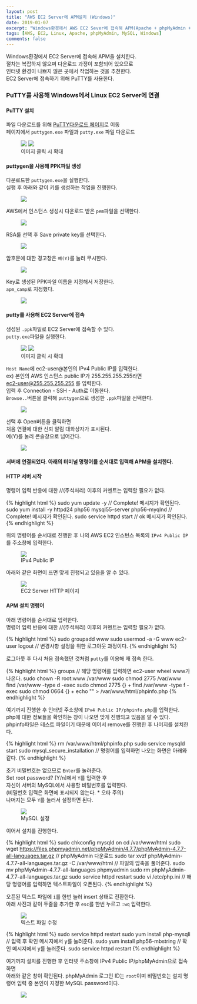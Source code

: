 ```yaml
---
layout: post
title: "AWS EC2 Server에 APM설치 (Windows)"
date: 2019-01-07
excerpt: "Windows환경에서 AWS EC2 Sever에 접속해 APM(Apache + phpMyAdmin + MySQL) 설치하기"
tags: [AWS, EC2, Linux, Apache, phpMyAdmin, MySQL, Windows]
comments: false
---
```


Windows환경에서 EC2 Server에 접속해 APM을 설치한다.  
절차는 복잡하지 않으며 다운로드 과정이 포함되어 있으므로  
인터넷 환경이 나쁘지 않은 곳에서 작업하는 것을 추천한다.  
EC2 Server에 접속하기 위해 PuTTY를 사용한다.

### PuTTY를 사용해 Windows에서 Linux EC2 Server에 연결

#### PuTTY 설치

파일 다운로드를 위해 <a href="https://www.chiark.greenend.org.uk/~sgtatham/putty/">PuTTY다운로드 페이지</a>로 이동  
페이지에서 `puttygen.exe` 파일과 `putty.exe` 파일 다운로드

<figure class="half">
	<a href="{{site.url}}/assets/img/post/ec2_windows/server_1.JPG"><img src="{{site.url}}/assets/img/post/ec2_windows/server_1.JPG"></a>
	<a href="{{site.url}}/assets/img/post/ec2_windows/server_2.JPG"><img src="{{site.url}}/assets/img/post/ec2_windows/server_2.JPG"></a>
	<figcaption>이미지 클릭 시 확대</figcaption>
</figure>

#### puttygen을 사용해 PPK파일 생성

다운로드한 `puttygen.exe`을 실행한다.  
실행 후 아래와 같이 키를 생성하는 작업을 진행한다.

<figure>
	<a href="{{site.url}}/assets/img/post/ec2_windows/server_3.JPG"><img src="{{site.url}}/assets/img/post/ec2_windows/server_3.JPG"></a>
</figure>

AWS에서 인스턴스 생성시 다운로드 받은 `pem`파일을 선택한다.

<figure>
	<a href="{{site.url}}/assets/img/post/ec2_windows/server_4.JPG"><img src="{{site.url}}/assets/img/post/ec2_windows/server_4.JPG"></a>
</figure>

RSA룰 선택 후 Save private key를 선택한다.

<figure>
	<a href="{{site.url}}/assets/img/post/ec2_windows/server_5.JPG"><img src="{{site.url}}/assets/img/post/ec2_windows/server_5.JPG"></a>
</figure>

암호문에 대한 경고창은 `예(Y)`를 눌러 무시한다.

<figure>
	<a href="{{site.url}}/assets/img/post/ec2_windows/server_6.JPG"><img src="{{site.url}}/assets/img/post/ec2_windows/server_6.JPG"></a>
</figure>

Key로 생성된 PPK파일 이름을 지정해서 저장한다.  
`apm_camp`로 지정했다.

<figure>
	<a href="{{site.url}}/assets/img/post/ec2_windows/server_7.JPG"><img src="{{site.url}}/assets/img/post/ec2_windows/server_7.JPG"></a>
</figure>

#### putty를 사용해 EC2 Server에 접속

생성된 `.ppk`파일로 EC2 Server에 접속할 수 있다.  
`putty.exe`파일을 실행한다.

<figure class="half">
  <a href="{{site.url}}/assets/img/post/ec2_windows/server_9.JPG"><img src="{{site.url}}/assets/img/post/ec2_windows/server_9.JPG"></a>
	<a href="{{site.url}}/assets/img/post/ec2_windows/server_8.JPG"><img src="{{site.url}}/assets/img/post/ec2_windows/server_8.JPG"></a>
	<figcaption>이미지 클릭 시 확대</figcaption>
</figure>

`Host Name`에 ec2-user@본인의 IPv4 Public IP를 입력한다.  
ex) 본인의 AWS 인스턴스 public IP가 255.255.255.255라면  
ec2-user@255.255.255.255 를 입력한다.  
입력 후 Connection - SSH - Auth로 이동한다.  
`Browse..`버튼을 클릭해 `puttygen`으로 생성한 `.ppk`파일을 선택한다.

<figure>
	<a href="{{site.url}}/assets/img/post/ec2_windows/server_10.JPG"><img src="{{site.url}}/assets/img/post/ec2_windows/server_10.JPG"></a>
</figure>

선택 후 Open버튼을 클릭하면  
처음 연결에 대한 신뢰 알림 대화상자가 표시된다.  
예(Y)를 눌러 콘솔창으로 넘어간다.

<figure>
	<a href="{{site.url}}/assets/img/post/ec2_windows/server_11.JPG"><img src="{{site.url}}/assets/img/post/ec2_windows/server_11.JPG"></a>
</figure>

#### 서버에 연결되었다. 아래의 터미널 명령어를 순서대로 입력해 APM을 설치한다.

#### HTTP 서버 시작

명령어 입력 반응에 대한 //(주석처리) 이후의 커멘트는 입력할 필요가 없다.

{% highlight html %}
 sudo yum update -y // Complete! 메시지가 확인된다.
 sudo yum install -y httpd24 php56 mysql55-server php56-myqlnd // Complete! 메시지가 확인된다.
 sudo service httpd start // ok 메시지가 확인된다.
{% endhighlight %}

위의 명령어를 순서대로 진행한 후 나의 AWS EC2 인스턴스 목록의 `IPv4 Public IP`를 주소창에 입력한다.

<figure>
	<a href="{{site.url}}/assets/img/post/ec2_windows/server_4.JPG"><img src="{{site.url}}/assets/img/post/ec2_windows/server_4.JPG"></a>
	<figcaption>IPv4 Public IP</figcaption>
</figure>

아래와 같은 화면이 뜨면 맞게 진행되고 있음을 알 수 있다.

<figure>
	<a href="{{site.url}}/assets/img/post/ec2_windows/server_5.JPG"><img src="{{site.url}}/assets/img/post/ec2_windows/server_5.JPG"></a>
	<figcaption>EC2 Server HTTP 페이지</figcaption>
</figure>

#### APM 설치 명령어

아래 명령어를 순서대로 입력한다.  
명령어 입력 반응에 대한 //(주석처리) 이후의 커멘트는 입력할 필요가 없다.

{% highlight html %}
 sudo groupadd www
 sudo usermod -a -G www ec2-user
 logout // 변경사항 설정을 위한 로그아웃 과정이다.
{% endhighlight %}

로그아웃 후 다시 처음 접속했던 것처럼 `putty`를 이용해 재 접속 한다.

{% highlight html %}
 groups // 해당 명령어를 입력하면 ec2-user wheel www가 나온다.
 sudo chown -R root:www /var/www
 sudo chmod 2775 /var/www
 find /var/www -type d -exec sudo chmod 2775 {} +
 find /var/www -type f -exec sudo chmod 0664 {} +
 echo "<?php phpinfo() ?>" > /var/www/html/phpinfo.php
{% endhighlight %}

여기까지 진행한 후 인터넷 주소창에 `IPv4 Public IP/phpinfo.php`를 입력한다.  
php에 대한 정보들을 확인하는 창이 나오면 맞게 진행되고 있음을 알 수 있다.  
phpinfo파일은 테스트 파일이기 때문에 이어서 remove를 진행한 후 나머지를 설치한다.

{% highlight html %}
 rm /var/www/html/phpinfo.php
 sudo service mysqld start
 sudo mysql_secure_installation // 명령어를 입력하면 나오는 화면은 아래와 같다.
{% endhighlight %}

초기 비밀번호는 없으므로 `Enter`를 눌러준다.  
Set root password? [Y/n]에서 `Y`를 입력한 후  
자신이 서버의 MySQL에서 사용할 비밀번호를 입력한다.  
(비밀번호 입력은 화면에 표시되지 않는다. * 오타 주의)  
나머지는 모두 `Y`를 눌러서 설정하면 된다.

<figure>
	<a href="{{site.url}}/assets/img/post/ec2_windows/server_14.JPG"><img src="{{site.url}}/assets/img/post/ec2_windows/server_14.JPG"></a>
	<figcaption>MySQL 설정</figcaption>
</figure>

이어서 설치를 진행한다.

{% highlight html %}
 sudo chkconfig mysqld on
 cd /var/www/html
 sudo wget https://files.phpmyadmin.net/phpMyAdmin/4.7.7/phpMyAdmin-4.7.7-all-languages.tar.gz // phpMyAdmin 다운로드
 sudo tar xvzf phpMyAdmin-4.7.7-all-languages.tar.gz -C /var/www/html // 파일의 압축을 풀어준다.
 sudo mv phpMyAdmin-4.7.7-all-languages phpmyadmin
 sudo rm phpMyAdmin-4.7.7-all-languages.tar.gz
 sudo service httpd restart
 sudo vi /etc/php.ini // 해당 명령어를 입력하면 텍스트파일이 오픈된다.
{% endhighlight %}

오픈된 텍스트 파일에 `i`를 한번 눌러 insert 상태로 전환한다.  
아래 사진과 같이 두줄을 추가한 후 `esc`를 한번 누르고 `:wq` 입력한다.

<figure>
	<a href="{{site.url}}/assets/img/post/ec2_windows/server_15.JPG"><img src="{{site.url}}/assets/img/post/ec2_windows/server_15.JPG"></a>
	<figcaption>텍스트 파일 수정</figcaption>
</figure>

{% highlight html %}
 sudo service httpd restart
 sudo yum install php-mysqli // 입력 후 확인 메시지에서 y를 눌러준다.
 sudo yum install php56-mbstring // 확인 메시지에서 y를 눌러준다.
 sudo service httpd restart
{% endhighlight %}

여기까지 설치를 진행한 후 인터넷 주소창에 IPv4 Public IP/phpMyAdmin으로 접속하면  
아래와 같은 창이 확인된다.
phpMyAdmin 로그인 ID는 `root`이며 비밀번호는 설치 명령어 입력 중 본인이 지정한 MySQL password이다.

<figure>
	<a href="{{site.url}}/assets/img/post/ec2_windows/server_16.JPG"><img src="{{site.url}}/assets/img/post/ec2_windows/server_16.JPG"></a>
</figure>
